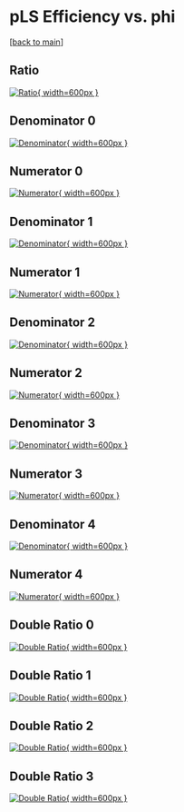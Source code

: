 # pLS Efficiency vs. phi

[[back to main](./)]



## Ratio

[![Ratio](../mtv/var/pLS_vtr_11_0_eff_phi.png){ width=600px }](../mtv/var/pLS_vtr_11_0_eff_phi.pdf)

## Denominator 0

[![Denominator](../mtv/den/pLS_vtr_11_0_eff_phi_den0.png){ width=600px }](../mtv/den/pLS_vtr_11_0_eff_phi_den0.pdf)

## Numerator 0

[![Numerator](../mtv/num/pLS_vtr_11_0_eff_phi_num0.png){ width=600px }](../mtv/num/pLS_vtr_11_0_eff_phi_num0.pdf)

## Denominator 1

[![Denominator](../mtv/den/pLS_vtr_11_0_eff_phi_den1.png){ width=600px }](../mtv/den/pLS_vtr_11_0_eff_phi_den1.pdf)

## Numerator 1

[![Numerator](../mtv/num/pLS_vtr_11_0_eff_phi_num1.png){ width=600px }](../mtv/num/pLS_vtr_11_0_eff_phi_num1.pdf)

## Denominator 2

[![Denominator](../mtv/den/pLS_vtr_11_0_eff_phi_den2.png){ width=600px }](../mtv/den/pLS_vtr_11_0_eff_phi_den2.pdf)

## Numerator 2

[![Numerator](../mtv/num/pLS_vtr_11_0_eff_phi_num2.png){ width=600px }](../mtv/num/pLS_vtr_11_0_eff_phi_num2.pdf)

## Denominator 3

[![Denominator](../mtv/den/pLS_vtr_11_0_eff_phi_den3.png){ width=600px }](../mtv/den/pLS_vtr_11_0_eff_phi_den3.pdf)

## Numerator 3

[![Numerator](../mtv/num/pLS_vtr_11_0_eff_phi_num3.png){ width=600px }](../mtv/num/pLS_vtr_11_0_eff_phi_num3.pdf)

## Denominator 4

[![Denominator](../mtv/den/pLS_vtr_11_0_eff_phi_den4.png){ width=600px }](../mtv/den/pLS_vtr_11_0_eff_phi_den4.pdf)

## Numerator 4

[![Numerator](../mtv/num/pLS_vtr_11_0_eff_phi_num4.png){ width=600px }](../mtv/num/pLS_vtr_11_0_eff_phi_num4.pdf)

## Double Ratio 0

[![Double Ratio](../mtv/ratio/pLS_vtr_11_0_eff_phi_ratio0.png){ width=600px }](../mtv/ratio/pLS_vtr_11_0_eff_phi_ratio0.pdf)

## Double Ratio 1

[![Double Ratio](../mtv/ratio/pLS_vtr_11_0_eff_phi_ratio1.png){ width=600px }](../mtv/ratio/pLS_vtr_11_0_eff_phi_ratio1.pdf)

## Double Ratio 2

[![Double Ratio](../mtv/ratio/pLS_vtr_11_0_eff_phi_ratio2.png){ width=600px }](../mtv/ratio/pLS_vtr_11_0_eff_phi_ratio2.pdf)

## Double Ratio 3

[![Double Ratio](../mtv/ratio/pLS_vtr_11_0_eff_phi_ratio3.png){ width=600px }](../mtv/ratio/pLS_vtr_11_0_eff_phi_ratio3.pdf)

